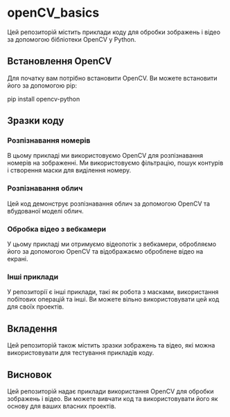 # openCV_basics


Цей репозиторій містить приклади коду для обробки зображень і відео за допомогою бібліотеки OpenCV у Python.

## Встановлення OpenCV

Для початку вам потрібно встановити OpenCV. Ви можете встановити його за допомогою pip:

pip install opencv-python


## Зразки коду

### Розпізнавання номерів

В цьому прикладі ми використовуємо OpenCV для розпізнавання номерів на зображенні. Ми використовуємо фільтрацію, пошук контурів і створення маски для виділення номеру.

### Розпізнавання облич

Цей код демонструє розпізнавання облич за допомогою OpenCV та вбудованої моделі облич.

### Обробка відео з вебкамери

У цьому прикладі ми отримуємо відеопотік з вебкамери, обробляємо його за допомогою OpenCV та відображаємо оброблене відео на екрані.

### Інші приклади

У репозиторії є інші приклади, такі як робота з масками, використання побітових операцій та інші. Ви можете вільно використовувати цей код для своїх проектів.

## Вкладення

Цей репозиторій також містить зразки зображень та відео, які можна використовувати для тестування прикладів коду.

## Висновок

Цей репозиторій надає приклади використання OpenCV для обробки зображень і відео. Ви можете вивчати код та використовувати його як основу для ваших власних проектів.

